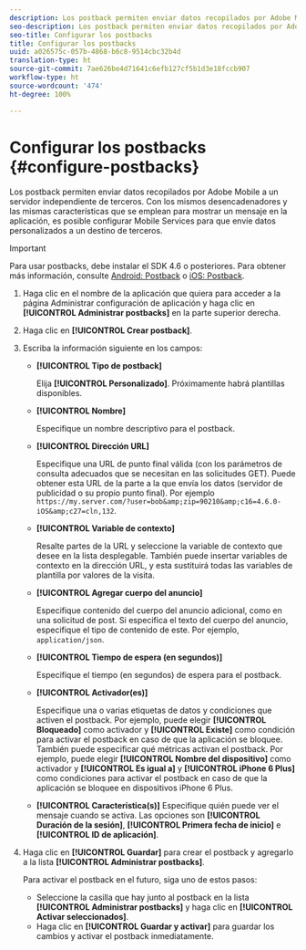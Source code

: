 ```yaml
---
description: Los postback permiten enviar datos recopilados por Adobe Mobile a un servidor independiente de terceros. Con los mismos desencadenadores y las mismas características que se emplean para mostrar un mensaje en la aplicación, es posible configurar Mobile Services para que envíe datos personalizados a un destino de terceros.
seo-description: Los postback permiten enviar datos recopilados por Adobe Mobile a un servidor independiente de terceros. Con los mismos desencadenadores y las mismas características que se emplean para mostrar un mensaje en la aplicación, es posible configurar Mobile Services para que envíe datos personalizados a un destino de terceros.
seo-title: Configurar los postbacks
title: Configurar los postbacks
uuid: a026575c-057b-4868-b6c8-9514cbc32b4d
translation-type: ht
source-git-commit: 7ae626be4d71641c6efb127cf5b1d3e18fccb907
workflow-type: ht
source-wordcount: '474'
ht-degree: 100%

---
```



# Configurar los postbacks {#configure-postbacks}

Los postback permiten enviar datos recopilados por Adobe Mobile a un servidor independiente de terceros. Con los mismos desencadenadores y las mismas características que se emplean para mostrar un mensaje en la aplicación, es posible configurar Mobile Services para que envíe datos personalizados a un destino de terceros.

>[!IMPORTANT]
>
>Para usar postbacks, debe instalar el SDK 4.6 o posteriores. Para obtener más información, consulte [Android: Postback](/help/android/analytics-main/postbacks/postbacks.md) o [iOS: Postback](/help/ios/analytics-main/postback/postback.md).

1. Haga clic en el nombre de la aplicación que quiera para acceder a la página Administrar configuración de aplicación y haga clic en **[!UICONTROL Administrar postbacks]** en la parte superior derecha.
1. Haga clic en **[!UICONTROL Crear postback]**.
1. Escriba la información siguiente en los campos:

   * **[!UICONTROL Tipo de postback]**

      Elija **[!UICONTROL Personalizado]**. Próximamente habrá plantillas disponibles.

   * **[!UICONTROL Nombre]**

      Especifique un nombre descriptivo para el postback.

   * **[!UICONTROL Dirección URL]**

      Especifique una URL de punto final válida (con los parámetros de consulta adecuados que se necesitan en las solicitudes GET). Puede obtener esta URL de la parte a la que envía los datos (servidor de publicidad o su propio punto final). Por ejemplo `https://my.server.com/?user=bob&amp;zip=90210&amp;c16=4.6.0-iOS&amp;c27=cln,132`.

   * **[!UICONTROL Variable de contexto]**

      Resalte partes de la URL y seleccione la variable de contexto que desee en la lista desplegable. También puede insertar variables de contexto en la dirección URL, y esta sustituirá todas las variables de plantilla por valores de la visita.

   * **[!UICONTROL Agregar cuerpo del anuncio]**

      Especifique contenido del cuerpo del anuncio adicional, como en una solicitud de post. Si especifica el texto del cuerpo del anuncio, especifique el tipo de contenido de este. Por ejemplo, `application/json`.

   * **[!UICONTROL Tiempo de espera (en segundos)]**

      Especifique el tiempo (en segundos) de espera para el postback.

   * **[!UICONTROL Activador(es)]**

      Especifique una o varias etiquetas de datos y condiciones que activen el postback. Por ejemplo, puede elegir **[!UICONTROL Bloqueado]** como activador y **[!UICONTROL Existe]** como condición para activar el postback en caso de que la aplicación se bloquee. También puede especificar qué métricas activan el postback. Por ejemplo, puede elegir **[!UICONTROL Nombre del dispositivo]** como activador y **[!UICONTROL Es igual a]** y **[!UICONTROL iPhone 6 Plus]** como condiciones para activar el postback en caso de que la aplicación se bloquee en dispositivos iPhone 6 Plus.

   * **[!UICONTROL Característica(s)]**
   Especifique quién puede ver el mensaje cuando se activa. Las opciones son **[!UICONTROL Duración de la sesión]**, **[!UICONTROL Primera fecha de inicio]** e **[!UICONTROL ID de aplicación]**.

1. Haga clic en **[!UICONTROL Guardar]** para crear el postback y agregarlo a la lista **[!UICONTROL Administrar postbacks]**.

   Para activar el postback en el futuro, siga uno de estos pasos:

   * Seleccione la casilla que hay junto al postback en la lista **[!UICONTROL Administrar postbacks]** y haga clic en **[!UICONTROL Activar seleccionados]**.
   * Haga clic en **[!UICONTROL Guardar y activar]** para guardar los cambios y activar el postback inmediatamente.
